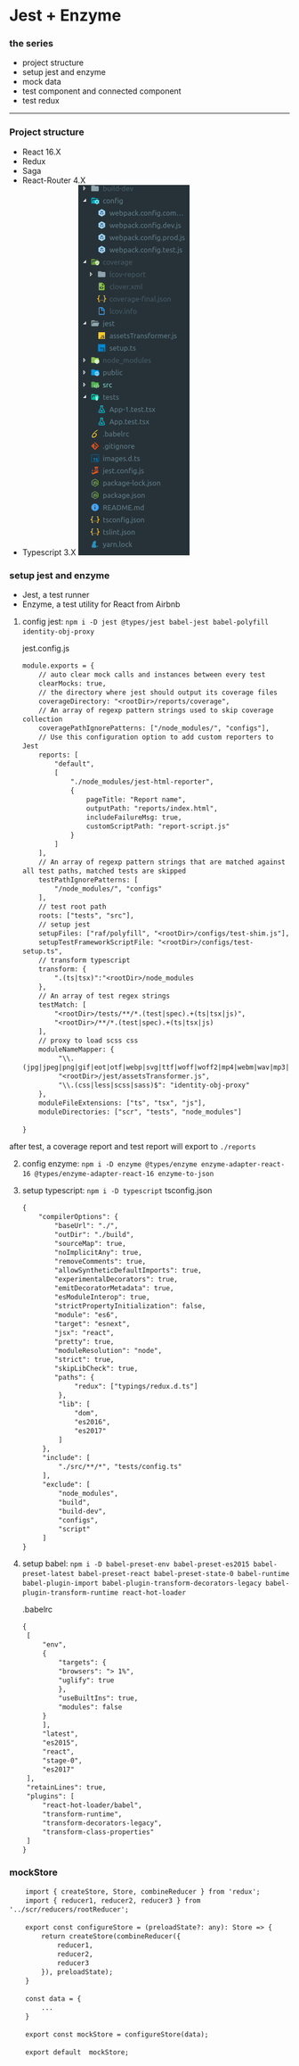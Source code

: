 # Jest + Enzyme

### the series

* project structure
* setup jest and enzyme
* mock data
* test component and connected component
* test redux

---

### Project structure

* React 16.X
* Redux
* Saga
* React-Router 4.X
* Typescript 3.X
![Project structure](../../../assets/images/jest-enzyme-project.png)

### setup jest and enzyme

* Jest, a test runner
* Enzyme, a test utility for React from Airbnb
  
1. config jest:  `npm i -D jest @types/jest babel-jest babel-polyfill identity-obj-proxy`

   jest.config.js
   ```
   module.exports = {
       // auto clear mock calls and instances between every test
       clearMocks: true,
       // the directory where jest should output its coverage files
       coverageDirectory: "<rootDir>/reports/coverage",
       // An array of regexp pattern strings used to skip coverage collection
       coveragePathIgnorePatterns: ["/node_modules/", "configs"],
       // Use this configuration option to add custom reporters to Jest
       reports: [
           "default",
           [
               "./node_modules/jest-html-reporter",
               {
                   pageTitle: "Report name",
                   outputPath: "reports/index.html",
                   includeFailureMsg: true,
                   customScriptPath: "report-script.js"
               }
           ]
       ],
       // An array of regexp pattern strings that are matched against all test paths, matched tests are skipped
       testPathIgnorePatterns: [
           "/node_modules/", "configs"
       ],
       // test root path
       roots: ["tests", "src"],
       // setup jest 
       setupFiles: ["raf/polyfill", "<rootDir>/configs/test-shim.js"],
       setupTestFrameworkScriptFile: "<rootDir>/configs/test-setup.ts",
       // transform typescript
       transform: {
           ".(ts|tsx)":"<rootDir>/node_modules
       },
       // An array of test regex strings
       testMatch: [
           "<rootDir>/tests/**/*.(test|spec).+(ts|tsx|js)",
           "<rootDir>/**/*.(test|spec).+(ts|tsx|js)
       ],
       // proxy to load scss css
       moduleNameMapper: {
           	"\\.(jpg|jpeg|png|gif|eot|otf|webp|svg|ttf|woff|woff2|mp4|webm|wav|mp3|m4a|aac|oga)$":
			"<rootDir>/jest/assetsTransformer.js",
		    "\\.(css|less|scss|sass)$": "identity-obj-proxy"
       },
       moduleFileExtensions: ["ts", "tsx", "js"],
       moduleDirectories: ["scr", "tests", "node_modules"]

   }
   ```

after test, a coverage report and test report will export to `./reports` 

2. config enzyme: `npm i -D enzyme @types/enzyme enzyme-adapter-react-16 @types/enzyme-adapter-react-16 enzyme-to-json`

3. setup typescript: `npm i -D typescript`
   tsconfig.json
   ```
   {
       "compilerOptions": {
           "baseUrl": "./",
           "outDir": "./build",
           "sourceMap": true,
           "noImplicitAny": true,
           "removeComments": true,
           "allowSyntheticDefaultImports": true,
           "experimentalDecorators": true,
           "emitDecoratorMetadata": true,
           "esModuleInterop": true,
           "strictPropertyInitialization": false,
           "module": "es6",
           "target": "esnext",
           "jsx": "react",
           "pretty": true,
           "moduleResolution": "node",
           "strict": true,
           "skipLibCheck": true,
           "paths": {
                "redux": ["typings/redux.d.ts"]
            },
            "lib": [
                "dom",
                "es2016",
                "es2017"
            ]
        },
        "include": [
            "./src/**/*", "tests/config.ts"
        ],
        "exclude": [
            "node_modules",
            "build",
            "build-dev",
            "configs",
            "script"
        ]
   }
   ```
4. setup babel: `npm i -D babel-preset-env babel-preset-es2015 babel-preset-latest babel-preset-react babel-preset-state-0 babel-runtime babel-plugin-import babel-plugin-transform-decorators-legacy babel-plugin-transform-runtime react-hot-loader`

   .babelrc
   ```
   {
    [
        "env",
        {
            "targets": {
            "browsers": "> 1%",
            "uglify": true
            },
            "useBuiltIns": true,
            "modules": false
        }
        ],
        "latest",
        "es2015",
        "react",
        "stage-0",
        "es2017"
    ],
    "retainLines": true,
    "plugins": [
        "react-hot-loader/babel",
        "transform-runtime",
        "transform-decorators-legacy",
        "transform-class-properties"
    ]
   }
   ```


### mockStore

```
    import { createStore, Store, combineReducer } from 'redux';
    import { reducer1, reducer2, reducer3 } from '../scr/reducers/rootReducer';

    export const configureStore = (preloadState?: any): Store => {
        return createStore(combineReducer({
            reducer1,
            reducer2,
            reducer3
        }), preloadState);
    }

    const data = {
        ...
    }

    export const mockStore = configureStore(data);

    export default  mockStore;
```